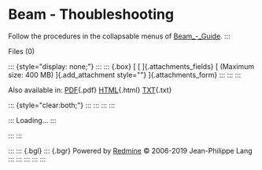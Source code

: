 

# Beam - Thoubleshooting

Follow the procedures in the collapsable menus of
[Beam\_-\_Guide](Beam_-_Guide).
:::

Files (0)

::: {style="display: none;"}
::: 
::: {.box}
[ [ ]{.attachments_fields} [ (Maximum size: 400 MB) ]{.add_attachment
style=""} ]{.attachments_form}
:::
:::
:::

Also available in:
[PDF](Beam_-_Thoubleshooting.pdf){.pdf}
[HTML](Beam_-_Thoubleshooting.html){.html}
[TXT](Beam_-_Thoubleshooting.txt){.txt}

::: {style="clear:both;"}
:::
:::
:::
:::

::: 
Loading\...
:::

::: 
:::

::: 
::: {.bgl}
::: {.bgr}
Powered by [Redmine](https://www.redmine.org/) © 2006-2019 Jean-Philippe
Lang
:::
:::
:::
:::
:::
